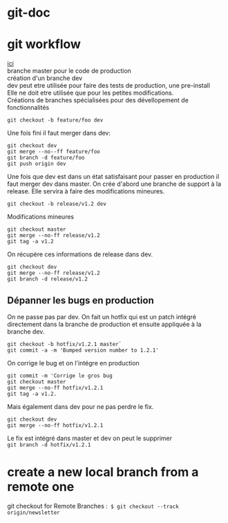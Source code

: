 # git-doc
# git workflow
[ici](https://www.synbioz.com/blog/tech/git-adopter-un-modele-de-versionnement-efficace)  
branche master pour le code de production  
création d'un branche dev  
dev peut etre utilisée pour faire des tests de production, une pre-install  
Elle ne doit etre utilisée que pour les petites modifications.  
Créations de branches spécialisées pour des dévellopement de fonctionnalités  

`git checkout -b feature/foo dev`   

Une fois fini il faut merger dans dev:  

```
git checkout dev
git merge --no--ff feature/foo
git branch -d feature/foo
git push origin dev

```
Une fois que dev est dans un état satisfaisant pour passer en production il faut merger dev dans master.
On crée d'abord une branche de support à la release. Elle servira à faire des modifications mineures.  

`git checkout -b release/v1.2 dev`  

Modifications mineures 
 
```
git checkout master 
git merge --no-ff release/v1.2
git tag -a v1.2
```
 
On récupère ces informations de release dans dev.  

```
git checkout dev
git merge --no-ff release/v1.2
git branch -d release/v1.2
```

## Dépanner les bugs en production

On ne passe pas par dev. On fait un hotfix qui est un patch intégré directement dans la branche de production et ensuite appliquée à la branche dev. 

```
git checkout -b hotfix/v1.2.1 master`
git commit -a -m 'Bumped version number to 1.2.1'
```
On corrige le bug et on l'intégre en production

```
git commit -m 'Corrige le gros bug
git checkout master
git merge --no-ff hotfix/v1.2.1
git tag -a v1.2.

```

Mais également dans dev pour ne pas perdre le fix.

```
git checkout dev
git merge --no-ff hotfix/v1.2.1
```

Le fix est intégré dans master et dev on peut le supprimer  
`git branch -d hotfix/v1.2.1`

# create a new local branch from a remote one #
git checkout for Remote Branches :` $ git checkout --track origin/newsletter`
